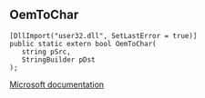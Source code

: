 ## OemToChar

```
[DllImport("user32.dll", SetLastError = true)]
public static extern bool OemToChar(
   string pSrc,
   StringBuilder pDst
);
```

[Microsoft documentation](https://docs.microsoft.com/en-us/windows/win32/api/winuser/nf-winuser-oemtocharw)

